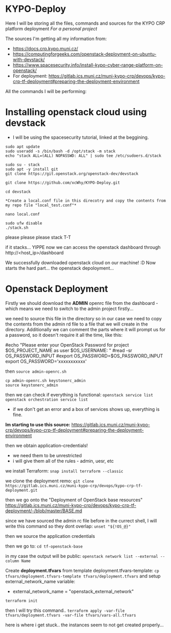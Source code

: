 # KYPO-Deploy
Here I will be storing all the files, commands and sources for the KYPO CRP platform deployment
*For a personal project*

The sources I'm getting all my information from:
- https://docs.crp.kypo.muni.cz/
- https://computingforgeeks.com/openstack-deployment-on-ubuntu-with-devstack/
- https://www.spacesecurity.info/install-kypo-cyber-range-platform-on-openstack/
- For deployment: https://gitlab.ics.muni.cz/muni-kypo-crp/devops/kypo-crp-tf-deployment#preparing-the-deployment-environment

All the commands I will be performing:

# Installing openstack cloud using devstack
* I will be using the spacesecurity tutorial, linked at the beggining.
```
sudo apt update
sudo useradd -s /bin/bash -d /opt/stack -m stack
echo "stack ALL=(ALL) NOPASSWD: ALL" | sudo tee /etc/sudoers.d/stack

sudo su - stack
sudo apt -y install git
git clone https://git.openstack.org/openstack-dev/devstack

git clone https://github.com/xcWhy/KYPO-Deploy.git

cd devstack

*Create a local.conf file in this direcotry and copy the contents from my repo file "local_test.conf"*

nano local.conf

sudo ufw disable
./stack.sh
```

please please please stack T-T

if it stacks... YIPPE
now we can access the openstack dashboard through http://<host_ip>/dashboard

We successfully downloaded openstack cloud on our machine! :D
Now starts the hard part... the openstack depoloyment...

# Openstack Deployment

Firstly we should download the **ADMIN** openrc file from the dashboard - which means we need to switch to the admin project firstly...

we need to source this file in the directory so in our case we need to copy the contents from the admin rd file to a file that we will create in the directory.
Additionally we can comment the parts where it will prompt us for a password, so it doesn't require it all the time, like this:

#echo "Please enter your OpenStack Password for project $OS_PROJECT_NAME as user $OS_USERNAME: "
#read -sr OS_PASSWORD_INPUT
#export OS_PASSWORD=$OS_PASSWORD_INPUT
export OS_PASSWORD='xxxxxxxxxxx'

then `source admin-openrc.sh`
```
cp admin-openrc.sh keystonerc_admin
source keystonerc_admin
```

then we can check if everything is functional:
```openstack service list```
```openstack orchestration service list```
- if we don't get an error and a box of services shows up, everything is fine.

**Im starting to use this source:** https://gitlab.ics.muni.cz/muni-kypo-crp/devops/kypo-crp-tf-deployment#preparing-the-deployment-environment

then we obtain application-credentials!
- we need them to be unrestricted
- i will give them all of the rules - admin, uesr, etc

we install Terraform:
`snap install terraform --classic`

we clone the deployment remo:
`git clone https://gitlab.ics.muni.cz/muni-kypo-crp/devops/kypo-crp-tf-deployment.git`

then we go onto the "Deployment of OpenStack base resources"
https://gitlab.ics.muni.cz/muni-kypo-crp/devops/kypo-crp-tf-deployment/-/blob/master/BASE.md

since we have sourced the admin rc file before in the currect shell, I will write this command so they dont overlap: `unset "${!OS_@}"`

then we source the application credentials

then we go to:
`cd tf-openstack-base`

in my case the output will be public:
`openstack network list --external --column Name`

Create **deployment.tfvars** from template deployment.tfvars-template:
`cp tfvars/deployment.tfvars-template tfvars/deployment.tfvars`
and setup external_network_name variable:
- external_network_name = "openstack_external_network"

`terraform init`

then I will try this command.. 
`terraform apply -var-file tfvars/deployment.tfvars -var-file tfvars/vars-all.tfvars`

here is where i get stuck.. the instances seem to not get created properly...

